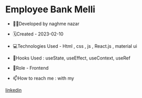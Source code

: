 
# Employee Bank Melli 

  
- 👩‍💻Developed by naghme nazar
  
- 🗓Created - 2023-02-10
  
- 💻Technologies Used - Html , css , js , React.js , material ui 
  
- 🚧Hooks Used : useState, useEffect, useContext, useRef
  
- 🔑Role - Frontend
  
- 📫How to reach me : with my
  
[linkedin](https://www.linkedin.com/in/naghme-nazar)
